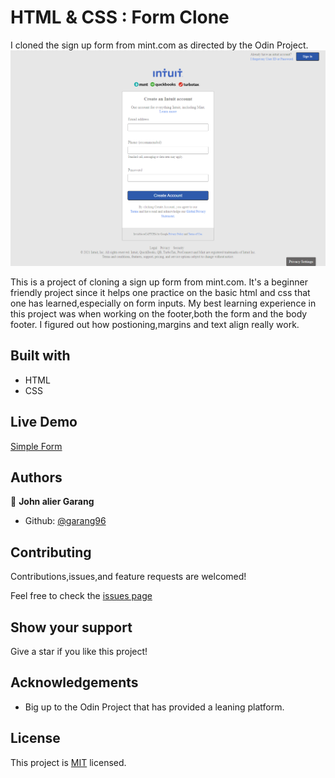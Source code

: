 # HTML & CSS : Form Clone

I cloned the sign up form from mint.com as directed by the Odin Project.
![screenshot](./images/screencapture-127-0-0-1-5500-index-html-2021-02-15-08_38_08.png)

This is a project of cloning a sign up form from mint.com. It's a beginner friendly project since it helps one practice on the basic html and css that one has learned,especially on form inputs. My best learning experience in this project was when working on the footer,both the form and the body footer. I figured out how postioning,margins and text align really work.

## Built with

- HTML
- CSS

## Live Demo

[Simple Form](https://garang96.github.io/Mint-form-clone/)

## Authors

👤 **John alier Garang**

- Github: [@garang96](https://github.com/garang96)


## Contributing

Contributions,issues,and feature requests are welcomed!

Feel free to check the [issues page](https://rawcdn.githack.com/garang96/form-clone/tree/form)

## Show your support

Give a star if you like this project!

## Acknowledgements

* Big up to the Odin Project that has provided a leaning platform.


## License

This project is [MIT](https://rawcdn.githack.com/garang96/Embedding-Videos/tree/Embbeding) licensed.

